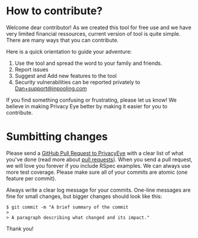 # How to contribute?
Welcome dear contributor! As we created this tool for free use and we have very limited financial ressources, current version of tool is quite simple. There are many ways that you can contribute. 

Here is a quick orientation to guide your adventure:
1. Use the tool and spread the word to your family and friends.
2. Report issues
3. Suggest and Add new features to the tool
4. Security vulnerabilities can be reported privately to Dan+support@inpooling.com

If you find something confusing or frustrating, please let us know! We believe in making Privacy Eye better by making it easier for you to contribute.


# Sumbitting changes

Please send a [GitHub Pull Request to PrivacyEye](https://github.com/Dan-inpooling/Privacy-eye/pulls) with a clear list of what you've done (read more about [pull requests](http://help.github.com/pull-requests/)). When you send a pull request, we will love you forever if you include RSpec examples. We can always use more test coverage. Please make sure all of your commits are atomic (one feature per commit).

Always write a clear log message for your commits. One-line messages are fine for small changes, but bigger changes should look like this:

    $ git commit -m "A brief summary of the commit
    > 
    > A paragraph describing what changed and its impact."
    
Thank you!    
